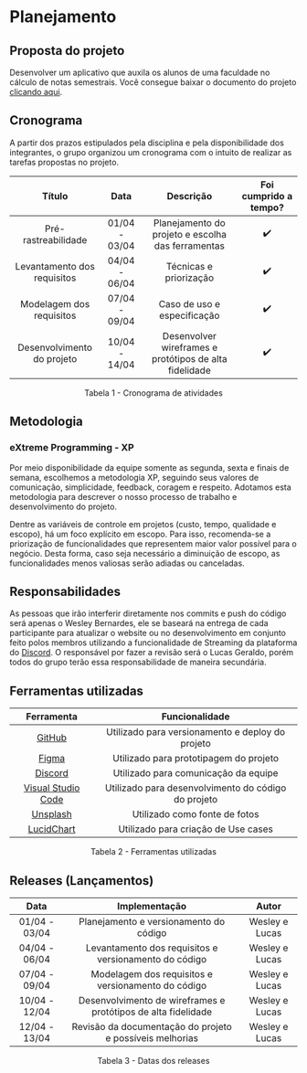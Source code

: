 # Planejamento

## Proposta do projeto
Desenvolver um aplicativo que auxila os alunos de uma faculdade no cálculo de notas semestrais. Você consegue baixar o documento do projeto <a href="../uploads/Modelagem de um Sistema.docx">clicando aqui</a>.

## Cronograma
A partir dos prazos estipulados pela disciplina e pela disponibilidade dos integrantes, o grupo organizou um cronograma com o intuito de realizar as tarefas propostas no projeto.

| Título | Data | Descrição | Foi cumprido a tempo? |
| :------: | :----: | :---------: | :---------------------: |
| Pré-rastreabilidade | 01/04 - 03/04 | Planejamento do projeto e escolha das ferramentas | ✔️ |
| Levantamento dos requisitos | 04/04 - 06/04 | Técnicas e priorização | ✔️ |
| Modelagem dos requisitos | 07/04 - 09/04 | Caso de uso e especificação | ✔️ |
| Desenvolvimento do projeto | 10/04 - 14/04 | Desenvolver wireframes e protótipos de alta fidelidade | ✔️ |

<figcaption style="text-align: center">Tabela 1 - Cronograma de atividades</figcaption>

## Metodologia

### eXtreme Programming - XP
Por meio disponibilidade da equipe somente as segunda, sexta e finais de semana, escolhemos a metodologia XP, seguindo seus valores de comunicação, simplicidade, feedback, coragem e respeito. Adotamos esta metodologia para descrever o nosso processo de trabalho e desenvolvimento do projeto.

Dentre as variáveis de controle em projetos (custo, tempo, qualidade e escopo), há um foco explícito em escopo. Para isso, recomenda-se a priorização de funcionalidades que representem maior valor possível para o negócio. Desta forma, caso seja necessário a diminuição de escopo, as funcionalidades menos valiosas serão adiadas ou canceladas.

## Responsabilidades
As pessoas que irão interferir diretamente nos commits e push do código será apenas o Wesley Bernardes, ele se baseará na entrega de cada participante para atualizar o website ou no desenvolvimento em conjunto feito polos membros utilizando a funcionalidade de Streaming da plataforma do [Discord](https://discord.com/). O responsável por fazer a revisão será o Lucas Geraldo, porém todos do grupo terão essa responsabilidade de maneira secundária.

## Ferramentas utilizadas
<center>

| Ferramenta | Funcionalidade |
| :----------: | :---------: |
| [GitHub](https://github.com/) | Utilizado para versionamento e deploy do projeto |
| [Figma](https://www.figma.com/) | Utilizado para prototipagem do projeto |
| [Discord](https://discord.com/) | Utilizado para comunicação da equipe |
| [Visual Studio Code](https://code.visualstudio.com/) | Utilizado para desenvolvimento do código do projeto |
| [Unsplash](https://unsplash.com/) | Utilizado como fonte de fotos |
| [LucidChart](https://www.lucidchart.com/pages/) | Utilizado para criação de Use cases

</center>

<figcaption style="text-align: center">Tabela 2 - Ferramentas utilizadas</figcaption>

## Releases (Lançamentos)
<center>

| Data | Implementação | Autor |
| :----: | :------------: | :-----: |
| 01/04 - 03/04 | Planejamento e versionamento do código | Wesley e Lucas |
| 04/04 - 06/04 | Levantamento dos requisitos e versionamento do código | Wesley e Lucas |
| 07/04 - 09/04 | Modelagem dos requisitos e versionamento do código | Wesley e Lucas |
| 10/04 - 12/04 | Desenvolvimento de wireframes e protótipos de alta fidelidade | Wesley e Lucas |
| 12/04 - 13/04 | Revisão da documentação do projeto e possíveis melhorias | Wesley e Lucas |

</center>

<figcaption style="text-align: center">Tabela 3 - Datas dos releases</figcaption>
